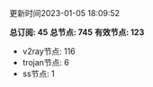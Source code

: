 更新时间2023-01-05 18:09:52

**总订阅: 45**
**总节点: 745**
**有效节点: 123**
- v2ray节点: 116
- trojan节点: 6
- ss节点: 1
